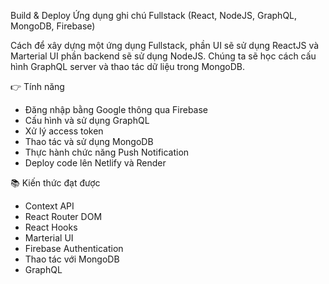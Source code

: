 Build & Deploy Ứng dụng ghi chú Fullstack (React, NodeJS, GraphQL, MongoDB, Firebase)

Cách để xây dựng một ứng dụng Fullstack, phần UI sẽ sử dụng ReactJS và Marterial UI phần backend sẽ sử dụng NodeJS. Chúng ta sẽ học cách cấu hình GraphQL server và thao tác dữ liệu trong MongoDB.

👉 Tính năng
- Đăng nhập bằng Google thông qua Firebase
- Cấu hình và sử dụng GraphQL
- Xử lý access token
- Thao tác và sử dụng MongoDB
- Thực hành chức năng Push Notification
- Deploy code lên Netlify và Render

📚 Kiến thức đạt được
- Context API
- React Router DOM
- React Hooks
- Marterial UI
- Firebase Authentication
- Thao tác với MongoDB
- GraphQL

<!-- Setup -->
<!-- server
    npm init --yes
    npm i --save @apollo/server express http cors body-parser
    npm i nodemon --save
    npm i --save mongoose
    npm i --save firebase-admin

 -->

<!-- client
    npx i create vite@latest
    npm i --save eslint-config-react-app
    npm i --save react-router-dom
    npm install @mui/material @emotion/react @emotion/styled
    npm i --save @fontsource/roboto
    npm i --save @mui/icons-material
    npm install --save react-draft-wysiwyg draft-js
    npm i draftjs-to-html

 -->

<!-- Kiến thức chung 
- về graphql(tạo schema) có 3 options type:
    + Query : hoạt động cho các truy vấn từ client mà muốn lấy dữ liệu
    + Mutation : update hay xóa dữ liệu j đó
    + Subscription : khi client muốn update theo dạng real time
- Trong từng resolver có 4 tham số:
    + parent : 
    + args : 
    + context : 
    + info : 
- decoded token ở bước middleware khi getAuth
    + các thuộc tính nhận đc {
        name,      
        picture: ,
        iss: 'https://securetoken.google.com/note-app-9e65f',
        aud: 'note-app-9e65f',  auth_time: 1720103803,  user_id: 'p7mdxiqYXrMUfaq5aLmYFR8M38x2',      
        sub: 'p7mdxiqYXrMUfaq5aLmYFR8M38x2',
        iat: 1720237863,      
        exp: 1720241463,      
        email: ,
        email_verified: true, 
        firebase: {
            identities: { 'google.com': [Array], email: 
        [Array] },
            sign_in_provider: 'google.com'
        },
        uid: 'p7mdxiqYXrMUfaq5aLmYFR8M38x2'
    }

-->